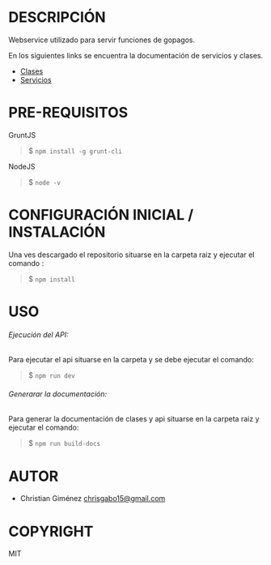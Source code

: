 DESCRIPCIÓN
========
Webservice utilizado para servir funciones de gopagos.

En los siguientes links se encuentra la documentación de servicios y clases.

* [Clases](docs/webservices_classes/index.html)
* [Servicios](docs/services/index.html)

PRE-REQUISITOS
========

GruntJS
>$ ```npm install -g grunt-cli ```

NodeJS
>$ ```node -v```

CONFIGURACIÓN INICIAL / INSTALACIÓN
========

Una ves descargado el repositorio situarse en la carpeta raiz y ejecutar el comando :

>$ ``` npm install ```

USO
========

###### Ejecución del API: 

Para ejecutar el api situarse en la carpeta y se debe ejecutar el comando: 
>$ ``` npm run dev ```

###### Generarar la documentación:

Para generar la documentación de clases y api situarse en la carpeta raiz y ejecutar el comando: 
>$ ``` npm run build-docs ```

AUTOR
========

* Christian Giménez [chrisgabo15@gmail.com](chrisgabo15@gmail.com)

COPYRIGHT
========
MIT